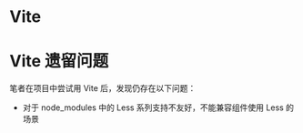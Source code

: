 # Vite

# Vite 遗留问题

笔者在项目中尝试用 Vite 后，发现仍存在以下问题：

- 对于 node_modules 中的 Less 系列支持不友好，不能兼容组件使用 Less 的场景
